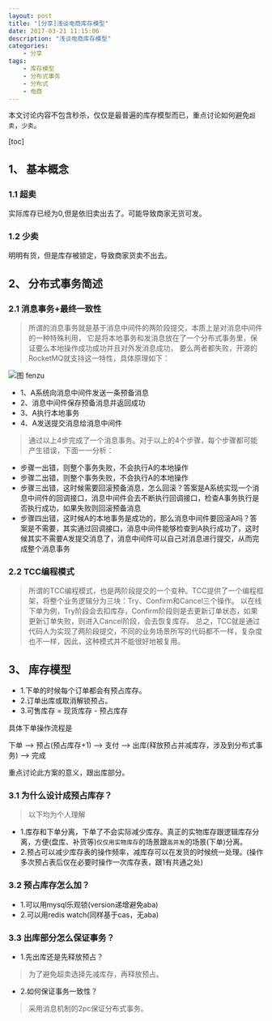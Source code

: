 ```yaml
---
layout: post
title: "[分享]浅谈电商库存模型"
date: 2017-03-21 11:15:06 
description: "浅谈电商库存模型"
categories: 
    - 分享
tags:
    - 库存模型
    - 分布式事务
    - 分布式
    - 电商
---
```


本文讨论内容不包含秒杀，仅仅是最普遍的库存模型而已，重点讨论如何避免`超卖`，`少卖`。

<!--more-->

[toc]

## 1、 基本概念

### 1.1 超卖

  实际库存已经为0,但是依旧卖出去了。可能导致商家无货可发。
  
### 1.2 少卖
  
  明明有货，但是库存被锁定，导致商家货卖不出去。
  
## 2、 分布式事务简述
  
### 2.1 消息事务+最终一致性
  
> 所谓的消息事务就是基于消息中间件的两阶段提交，本质上是对消息中间件的一种特殊利用，
它是将本地事务和发消息放在了一个分布式事务里，保证要么本地操作成功成功并且对外发消息成功，
要么两者都失败，开源的RocketMQ就支持这一特性，具体原理如下：

![图 fenzu](https://psiitoy.github.io/img/blog/kucun/msg2pc.png)

- 1、A系统向消息中间件发送一条预备消息
- 2、消息中间件保存预备消息并返回成功
- 3、A执行本地事务
- 4、A发送提交消息给消息中间件

> 通过以上4步完成了一个消息事务。对于以上的4个步骤，每个步骤都可能产生错误，下面一一分析：

- 步骤一出错，则整个事务失败，不会执行A的本地操作
- 步骤二出错，则整个事务失败，不会执行A的本地操作
- 步骤三出错，这时候需要回滚预备消息，怎么回滚？答案是A系统实现一个消息中间件的回调接口，消息中间件会去不断执行回调接口，检查A事务执行是否执行成功，如果失败则回滚预备消息
- 步骤四出错，这时候A的本地事务是成功的，那么消息中间件要回滚A吗？答案是不需要，其实通过回调接口，消息中间件能够检查到A执行成功了，这时候其实不需要A发提交消息了，消息中间件可以自己对消息进行提交，从而完成整个消息事务

### 2.2 TCC编程模式

> 所谓的TCC编程模式，也是两阶段提交的一个变种。TCC提供了一个编程框架，将整个业务逻辑分为三块：Try、Confirm和Cancel三个操作。
以在线下单为例，Try阶段会去扣库存，Confirm阶段则是去更新订单状态，如果更新订单失败，则进入Cancel阶段，会去恢复库存。
总之，TCC就是通过代码人为实现了两阶段提交，不同的业务场景所写的代码都不一样，复杂度也不一样，因此，这种模式并不能很好地被复用。

## 3、 库存模型

- 1.下单的时候每个订单都会有预占库存。
- 2.订单出库或取消解锁预占。
- 3.可售库存 = 现货库存 - 预占库存

具体下单操作流程是

下单 --> 预占(预占库存+1) --> 支付 --> 出库(释放预占并减库存，涉及到分布式事务) --> 完成

重点讨论此方案的意义，跟出库部分。

### 3.1 为什么设计成预占库存？

> 以下均为个人理解

- 1.库存和下单分离，下单了不会实际减少库存。真正的实物库存跟逻辑库存分离，方便(盘库、补货等)`仅仅用实物库存`的场景跟`高并发`的场景(下单)分离。
- 2.预占可以减少库存表的操作频率，减库存可以在发货的时候统一处理。(操作多次预占表后仅在必要时操作一次库存表，跟1有共通之处)

### 3.2 预占库存怎么加？

- 1.可以用mysql乐观锁(version递增避免aba)
- 2.可以用redis watch(同样基于cas，无aba)

### 3.3 出库部分怎么保证事务？

- 1.先出库还是先释放预占？
> 为了避免超卖选择先减库存，再释放预占。

- 2.如何保证事务一致性？
> 采用消息机制的2pc保证分布式事务。
